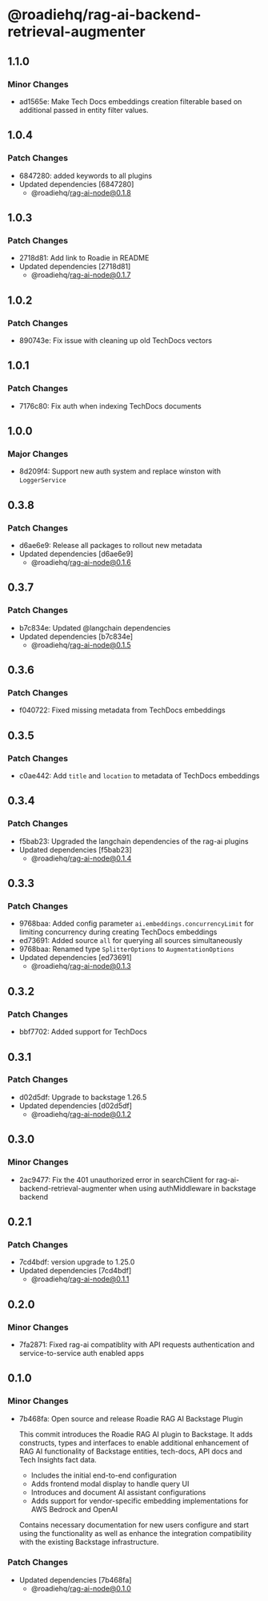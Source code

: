 # @roadiehq/rag-ai-backend-retrieval-augmenter

## 1.1.0

### Minor Changes

- ad1565e: Make Tech Docs embeddings creation filterable based on additional passed in entity filter values.

## 1.0.4

### Patch Changes

- 6847280: added keywords to all plugins
- Updated dependencies [6847280]
  - @roadiehq/rag-ai-node@0.1.8

## 1.0.3

### Patch Changes

- 2718d81: Add link to Roadie in README
- Updated dependencies [2718d81]
  - @roadiehq/rag-ai-node@0.1.7

## 1.0.2

### Patch Changes

- 890743e: Fix issue with cleaning up old TechDocs vectors

## 1.0.1

### Patch Changes

- 7176c80: Fix auth when indexing TechDocs documents

## 1.0.0

### Major Changes

- 8d209f4: Support new auth system and replace winston with `LoggerService`

## 0.3.8

### Patch Changes

- d6ae6e9: Release all packages to rollout new metadata
- Updated dependencies [d6ae6e9]
  - @roadiehq/rag-ai-node@0.1.6

## 0.3.7

### Patch Changes

- b7c834e: Updated @langchain dependencies
- Updated dependencies [b7c834e]
  - @roadiehq/rag-ai-node@0.1.5

## 0.3.6

### Patch Changes

- f040722: Fixed missing metadata from TechDocs embeddings

## 0.3.5

### Patch Changes

- c0ae442: Add `title` and `location` to metadata of TechDocs embeddings

## 0.3.4

### Patch Changes

- f5bab23: Upgraded the langchain dependencies of the rag-ai plugins
- Updated dependencies [f5bab23]
  - @roadiehq/rag-ai-node@0.1.4

## 0.3.3

### Patch Changes

- 9768baa: Added config parameter `ai.embeddings.concurrencyLimit` for limiting concurrency during creating TechDocs embeddings
- ed73691: Added source `all` for querying all sources simultaneously
- 9768baa: Renamed type `SplitterOptions` to `AugmentationOptions`
- Updated dependencies [ed73691]
  - @roadiehq/rag-ai-node@0.1.3

## 0.3.2

### Patch Changes

- bbf7702: Added support for TechDocs

## 0.3.1

### Patch Changes

- d02d5df: Upgrade to backstage 1.26.5
- Updated dependencies [d02d5df]
  - @roadiehq/rag-ai-node@0.1.2

## 0.3.0

### Minor Changes

- 2ac9477: Fix the 401 unauthorized error in searchClient for rag-ai-backend-retrieval-augmenter when using authMiddleware in backstage backend

## 0.2.1

### Patch Changes

- 7cd4bdf: version upgrade to 1.25.0
- Updated dependencies [7cd4bdf]
  - @roadiehq/rag-ai-node@0.1.1

## 0.2.0

### Minor Changes

- 7fa2871: Fixed rag-ai compatiblity with API requests authentication and service-to-service auth enabled apps

## 0.1.0

### Minor Changes

- 7b468fa: Open source and release Roadie RAG AI Backstage Plugin

  This commit introduces the Roadie RAG AI plugin to Backstage. It adds constructs, types and interfaces to enable additional enhancement of RAG AI functionality of Backstage entities, tech-docs, API docs and Tech Insights fact data.

  - Includes the initial end-to-end configuration
  - Adds frontend modal display to handle query UI
  - Introduces and document AI assistant configurations
  - Adds support for vendor-specific embedding implementations for AWS Bedrock and OpenAI

  Contains necessary documentation for new users configure and start using the functionality as well as enhance the integration compatibility with the existing Backstage infrastructure.

### Patch Changes

- Updated dependencies [7b468fa]
  - @roadiehq/rag-ai-node@0.1.0

